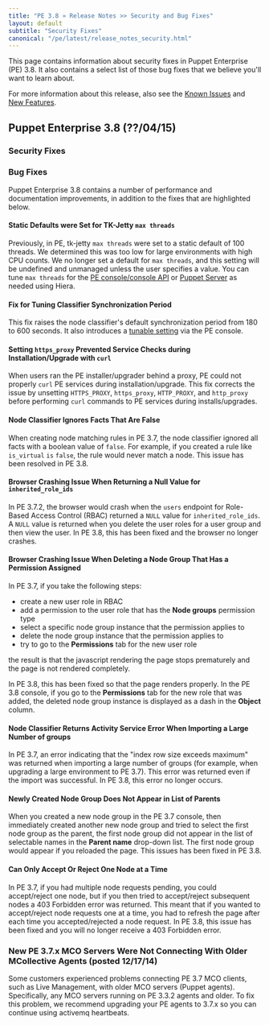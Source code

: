 ```yaml
---
title: "PE 3.8 » Release Notes >> Security and Bug Fixes"
layout: default
subtitle: "Security Fixes"
canonical: "/pe/latest/release_notes_security.html"
---
```


This page contains information about security fixes in Puppet Enterprise (PE) 3.8. It also contains a select list of those bug fixes that we believe you'll want to learn about.

For more information about this release, also see the [Known Issues](./release_notes_known_issues.html) and [New Features](./release_notes.html).

## Puppet Enterprise 3.8 (??/04/15)

### Security Fixes

### Bug Fixes

Puppet Enterprise 3.8 contains a number of performance and documentation improvements, in addition to the fixes that are highlighted below.

#### Static Defaults were Set for TK-Jetty `max threads`

Previously, in PE, tk-jetty `max threads` were set to a static default of 100 threads. We determined this was too low for large environments with high CPU counts. We no longer set a default for `max threads`, and this setting will be undefined and unmanaged unless the user specifies a value. You can tune `max threads` for the [PE console/console API](./console_config.html#tuning-max-threads-on-the-pe-console-and-console-api) or [Puppet Server](./config_puppetserver.html#tuning-max-threads-on-puppet-server) as needed using Hiera. 

#### Fix for Tuning Classifier Synchronization Period

This fix raises the node classifier's default synchronization period from 180 to 600 seconds. It also introduces a [tunable setting](./console_config.html#tuning-the-classifier-synchronization-period) via the PE console. 

#### Setting `https_proxy` Prevented Service Checks during Installation/Upgrade with `curl`

When users ran the PE installer/upgrader behind a proxy, PE could not properly `curl` PE services during installation/upgrade. This fix corrects the issue by unsetting `HTTPS_PROXY`, `https_proxy`, `HTTP_PROXY`, and `http_proxy` before performing `curl` commands to PE services during installs/upgrades. 
 

#### Node Classifier Ignores Facts That Are False

When creating node matching rules in PE 3.7, the node classifier ignored all facts with a boolean value of `false`. For example, if you created a rule like `is_virtual` `is` `false`, the rule would never match a node. This issue has been resolved in PE 3.8.

#### Browser Crashing Issue When Returning a Null Value for `inherited_role_ids`

In PE 3.7.2, the browser would crash when the `users` endpoint for Role-Based Access Control (RBAC) returned a `NULL` value for `inherited_role_ids`. A `NULL` value is returned when you delete the user roles for a user group and then view the user. In PE 3.8, this has been fixed and the browser no longer crashes.

#### Browser Crashing Issue When Deleting a Node Group That Has a Permission Assigned

In PE 3.7, if you take the following steps:

- create a new user role in RBAC
- add a permission to the user role that has the **Node groups** permission type
- select a specific node group instance that the permission applies to
- delete the node group instance that the permission applies to
- try to go to the **Permissions** tab for the new user role 

the result is that the javascript rendering the page stops prematurely and the page is not rendered completely. 

In PE 3.8, this has been fixed so that the page renders properly. In the PE 3.8 console, if you go to the **Permissions** tab for the new role that was added, the deleted node group instance is displayed as a dash in the **Object** column.

#### Node Classifier Returns Activity Service Error When Importing a Large Number of groups

In PE 3.7, an error indicating that the "index row size exceeds maximum" was returned when importing a large number of groups (for example, when upgrading a large environment to PE 3.7). This error was returned even if the import was successful. In PE 3.8, this error no longer occurs. 

#### Newly Created Node Group Does Not Appear in List of Parents

When you created a new node group in the PE 3.7 console, then immediately created another new node group and tried to select the first node group as the parent, the first node group did not appear in the list of selectable names in the **Parent name** drop-down list. The first node group would appear if you reloaded the page. This issues has been fixed in PE 3.8.

#### Can Only Accept Or Reject One Node at a Time

In PE 3.7, if you had multiple node requests pending, you could accept/reject one node, but if you then tried to accept/reject subsequent nodes a 403 Forbidden error was returned. This meant that if you wanted to accept/reject node requests one at a time, you had to refresh the page after each time you accepted/rejected a node request. In PE 3.8, this issue has been fixed and you will no longer receive a 403 Forbidden error.

###  New PE 3.7.x MCO Servers Were Not Connecting With Older MCollective Agents (posted 12/17/14)

Some customers experienced problems connecting PE 3.7 MCO clients, such as Live Management, with older MCO servers (Puppet agents). Specifically, any MCO servers running on PE 3.3.2 agents and older. To fix this problem, we recommend upgrading your PE agents to 3.7.x so you can continue using activemq heartbeats.


